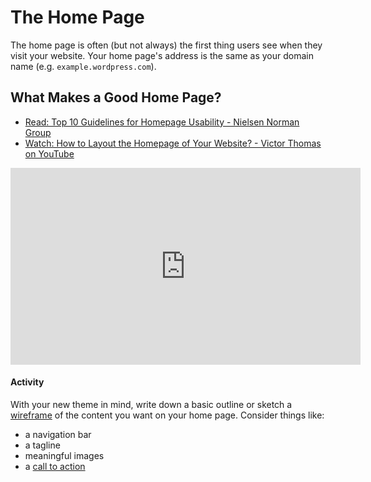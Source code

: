 # The Home Page
The home page is often (but not always) the first thing users see when they visit your website. Your home page's address is the same as your domain name (e.g. ```example.wordpress.com```).

## What Makes a Good Home Page?
- [Read: Top 10 Guidelines for Homepage Usability - Nielsen Norman Group](https://www.nngroup.com/articles/top-ten-guidelines-for-homepage-usability/)
- [Watch: How to Layout the Homepage of Your Website? - Victor Thomas on YouTube](https://youtu.be/XAjITyzyBR0)
<iframe width="560" height="315" src="https://www.youtube.com/embed/XAjITyzyBR0" frameborder="0" allow="accelerometer; autoplay; encrypted-media; gyroscope; picture-in-picture" allowfullscreen></iframe>

#### Activity
With your new theme in mind, write down a basic outline or sketch a [wireframe](https://en.wikipedia.org/wiki/Website_wireframe) of the content you want on your home page. Consider things like:
- a navigation bar
- a tagline
- meaningful images
- a [call to action](https://en.wikipedia.org/wiki/Call_to_action_(marketing))
